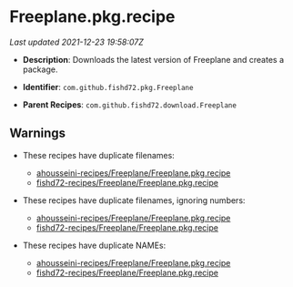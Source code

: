 # Freeplane.pkg.recipe

_Last updated 2021-12-23 19:58:07Z_

- **Description**: Downloads the latest version of Freeplane and creates a package.

- **Identifier**: `com.github.fishd72.pkg.Freeplane`

- **Parent Recipes**: `com.github.fishd72.download.Freeplane`

## Warnings

- These recipes have duplicate filenames:
    - [ahousseini-recipes/Freeplane/Freeplane.pkg.recipe](/autopkg-dupe-tracker/ahousseini-recipes/Freeplane/Freeplane.pkg.recipe)
    - [fishd72-recipes/Freeplane/Freeplane.pkg.recipe](/autopkg-dupe-tracker/fishd72-recipes/Freeplane/Freeplane.pkg.recipe)

- These recipes have duplicate filenames, ignoring numbers:
    - [ahousseini-recipes/Freeplane/Freeplane.pkg.recipe](/autopkg-dupe-tracker/ahousseini-recipes/Freeplane/Freeplane.pkg.recipe)
    - [fishd72-recipes/Freeplane/Freeplane.pkg.recipe](/autopkg-dupe-tracker/fishd72-recipes/Freeplane/Freeplane.pkg.recipe)

- These recipes have duplicate NAMEs:
    - [ahousseini-recipes/Freeplane/Freeplane.pkg.recipe](/autopkg-dupe-tracker/ahousseini-recipes/Freeplane/Freeplane.pkg.recipe)
    - [fishd72-recipes/Freeplane/Freeplane.pkg.recipe](/autopkg-dupe-tracker/fishd72-recipes/Freeplane/Freeplane.pkg.recipe)
